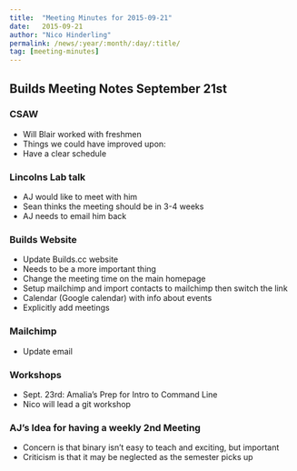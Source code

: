 ```yaml
---
title:  "Meeting Minutes for 2015-09-21"
date:   2015-09-21
author: "Nico Hinderling"
permalink: /news/:year/:month/:day/:title/
tag: [meeting-minutes]
---
```


## Builds Meeting Notes September 21st
 
### CSAW
- Will Blair worked with freshmen
- Things we could have improved upon:
- Have a clear schedule

<!-- more -->
 
### Lincolns Lab talk
- AJ would like to meet with him
- Sean thinks the meeting should be in 3-4 weeks
- AJ needs to email him back
 
### Builds Website
- Update Builds.cc website
- Needs to be a more important thing
- Change the meeting time on the main homepage
- Setup mailchimp and import contacts to mailchimp then switch the link
- Calendar (Google calendar) with info about events
- Explicitly add meetings
 
### Mailchimp
- Update email
 
### Workshops
- Sept. 23rd: Amalia’s Prep for Intro to Command Line
- Nico will lead a git workshop
 
### AJ’s Idea for having a weekly 2nd Meeting
- Concern is that binary isn’t easy to teach and exciting, but important
- Criticism is that it may be neglected as the semester picks up